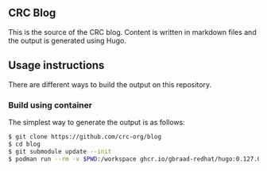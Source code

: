 CRC Blog
--------


This is the source of the CRC blog. Content is written in markdown files and the output is generated using Hugo.


## Usage instructions
There are different ways to build the output on this repository.

### Build using container
The simplest way to generate the output is as follows:

```bash
$ git clone https://github.com/crc-org/blog
$ cd blog
$ git submodule update --init
$ podman run --rm -v $PWD:/workspace ghcr.io/gbraad-redhat/hugo:0.127.0 --minify
```
